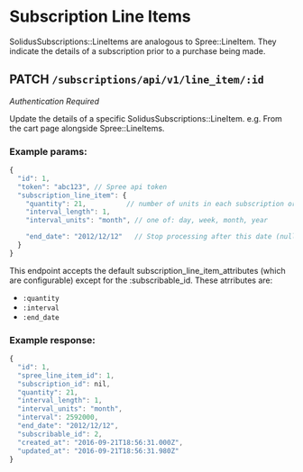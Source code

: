 # Subscription Line Items
SolidusSubscriptions::LineItems are analogous to Spree::LineItem. They indicate
the details of a subscription prior to a purchase being made.

## PATCH `/subscriptions/api/v1/line_item/:id`
*Authentication Required*

Update the details of a specific SolidusSubscriptions::LineItem. e.g. From the
cart page alongside Spree::LineItems.

### Example params:
```js
{
  "id": 1,
  "token": "abc123", // Spree api token
  "subscription_line_item": {
    "quantity": 21,          // number of units in each subscription order,
    "interval_length": 1,
    "interval_units": "month", // one of: day, week, month, year

    "end_date": "2012/12/12"   // Stop processing after this date (null for ad nauseam)
  }
}
```

This endpoint accepts the default subscription_line_item_attributes (which are
configurable) except for the :subscribable_id. These atrributes are:
- `:quantity`
- `:interval`
- `:end_date`

### Example response:
```js
{
  "id": 1,
  "spree_line_item_id": 1,
  "subscription_id": nil,
  "quantity": 21,
  "interval_length": 1,
  "interval_units": "month",
  "interval": 2592000,
  "end_date": "2012/12/12",
  "subscribable_id": 2,
  "created_at": "2016-09-21T18:56:31.000Z",
  "updated_at": "2016-09-21T18:56:31.980Z"
}
```
